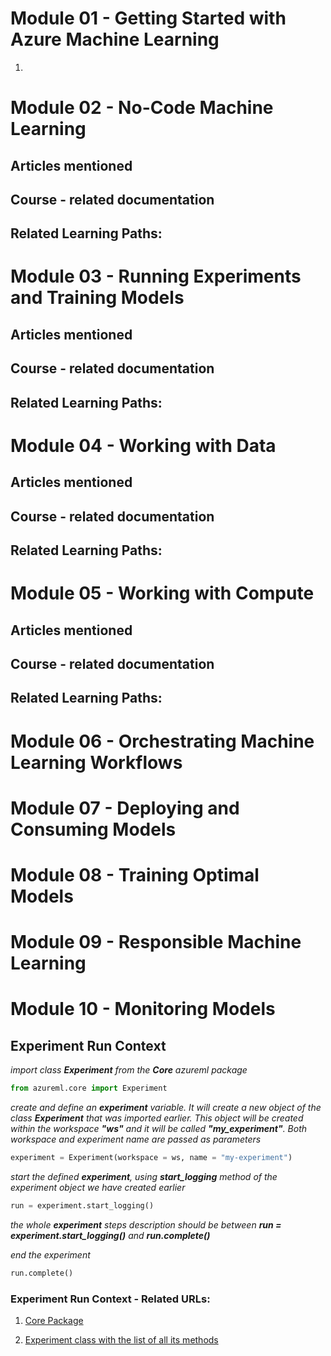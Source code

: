 # Module 01 - Getting Started with Azure Machine Learning

1. 


# Module 02 - No-Code Machine Learning
## Articles mentioned

## Course - related documentation

## Related Learning Paths:

# Module 03 - Running Experiments and Training Models

## Articles mentioned

## Course - related documentation

## Related Learning Paths:


# Module 04 - Working with Data

## Articles mentioned

## Course - related documentation

## Related Learning Paths:

# Module 05 - Working with Compute

## Articles mentioned

## Course - related documentation

## Related Learning Paths:

# Module 06 - Orchestrating Machine Learning Workflows
# Module 07 - Deploying and Consuming Models
# Module 08 - Training Optimal Models
# Module 09 - Responsible Machine Learning
# Module 10 - Monitoring Models



## Experiment Run Context
*import class **Experiment** from the **Core** azureml package*

```python
from azureml.core import Experiment 
```

*create and define an **experiment** variable. It will create a new object of the class  **Experiment** that was imported earlier. This object will be created within the workspace **"ws"** and it will be called **"my_experiment"**. Both workspace and experiment name are passed as parameters*

```python
experiment = Experiment(workspace = ws, name = "my-experiment")
```

*start the defined **experiment**, using **start_logging** method of the experiment object we have created earlier*
 
```python
run = experiment.start_logging()
```

*the whole **experiment** steps description should be between **run = experiment.start_logging()** and **run.complete()***

*end the experiment*

```python
run.complete()
```

### Experiment Run Context - Related URLs:
1. [Core Package](https://docs.microsoft.com/en-us/python/api/azureml-core/azureml.core?view=azure-ml-py)

2. [Experiment class with the list of all its methods](https://docs.microsoft.com/en-us/python/api/azureml-core/azureml.core.experiment(class)?view=azure-ml-py)